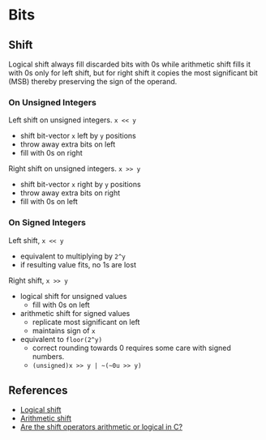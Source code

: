 # Bits


## Shift
Logical shift always fill discarded bits with 0s while arithmetic shift fills it with
0s only for left shift, but for right shift it copies the most significant bit (MSB)
thereby preserving the sign of the operand.

### On Unsigned Integers

Left shift on unsigned integers. ```x << y```
* shift bit-vector ```x``` left by ```y``` positions
* throw away extra bits on left
* fill with 0s on right

Right shift on unsigned integers. ```x >> y```
* shift bit-vector ```x``` right by ```y``` positions
* throw away extra bits on right
* fill with 0s on left

### On Signed Integers

Left shift, ```x << y```
* equivalent to multiplying by ```2^y```
* if resulting value fits, no 1s are lost

Right shift, ```x >> y```
* logical shift for unsigned values
	* fill with 0s on left
* arithmetic shift for signed values
	* replicate most significant on left
	* maintains sign of ```x```
* equivalent to ```floor(2^y)```
	* correct rounding towards 0 requires some care with signed numbers.
	* ```(unsigned)x >> y | ~(~0u >> y)```


## References
* [Logical shift](https://en.wikipedia.org/wiki/Logical_shift)
* [Arithmetic shift](https://en.wikipedia.org/wiki/Arithmetic_shift)
* [Are the shift operators arithmetic or logical in C?](https://stackoverflow.com/questions/7622/are-the-shift-operators-arithmetic-or-logical-in-c)
